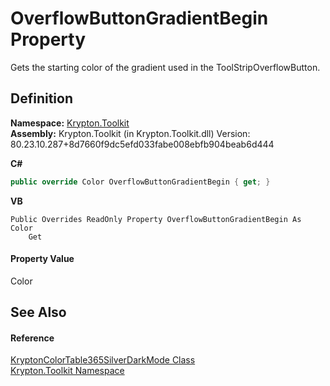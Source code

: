 # OverflowButtonGradientBegin Property


Gets the starting color of the gradient used in the ToolStripOverflowButton.



## Definition
**Namespace:** <a href="79d2eac2-21f4-54ff-7552-b20c33c30600.md">Krypton.Toolkit</a>  
**Assembly:** Krypton.Toolkit (in Krypton.Toolkit.dll) Version: 80.23.10.287+8d7660f9dc5efd033fabe008ebfb904beab6d444

**C#**
``` C#
public override Color OverflowButtonGradientBegin { get; }
```
**VB**
``` VB
Public Overrides ReadOnly Property OverflowButtonGradientBegin As Color
	Get
```



#### Property Value
Color

## See Also


#### Reference
<a href="dabf1aac-6d69-7106-2a59-03bb4280f9fc.md">KryptonColorTable365SilverDarkMode Class</a>  
<a href="79d2eac2-21f4-54ff-7552-b20c33c30600.md">Krypton.Toolkit Namespace</a>  
